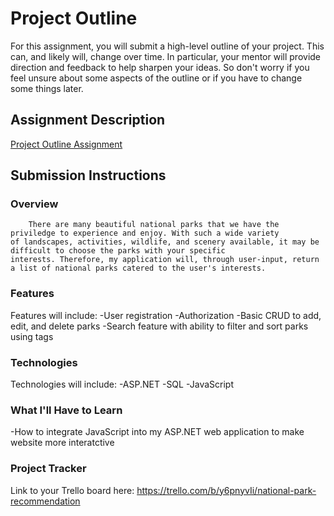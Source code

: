 # Project Outline
For this assignment, you will submit a high-level outline of your project. This can, and likely will, change over time. In particular, your mentor will provide direction and feedback to help sharpen your ideas. So don't worry if you feel unsure about some aspects of the outline or if you have to change some things later.

## Assignment Description
[Project Outline Assignment](https://education.launchcode.org/liftoff/modules/assignments/project-outline)

## Submission Instructions

### Overview
		There are many beautiful national parks that we have the priviledge to experience and enjoy. With such a wide variety 
	of landscapes, activities, wildlife, and scenery available, it may be difficult to choose the parks with your specific 
	interests. Therefore, my application will, through user-input, return a list of national parks catered to the user's interests.
### Features
Features will include: 
-User registration
-Authorization
-Basic CRUD to add, edit, and delete parks
-Search feature with ability to filter and sort parks using tags
### Technologies
Technologies will include:
-ASP.NET
-SQL
-JavaScript
### What I'll Have to Learn
-How to integrate JavaScript  into my ASP.NET web application to make website more interatctive
### Project Tracker
Link to your Trello board here:
https://trello.com/b/y6pnyvIi/national-park-recommendation
